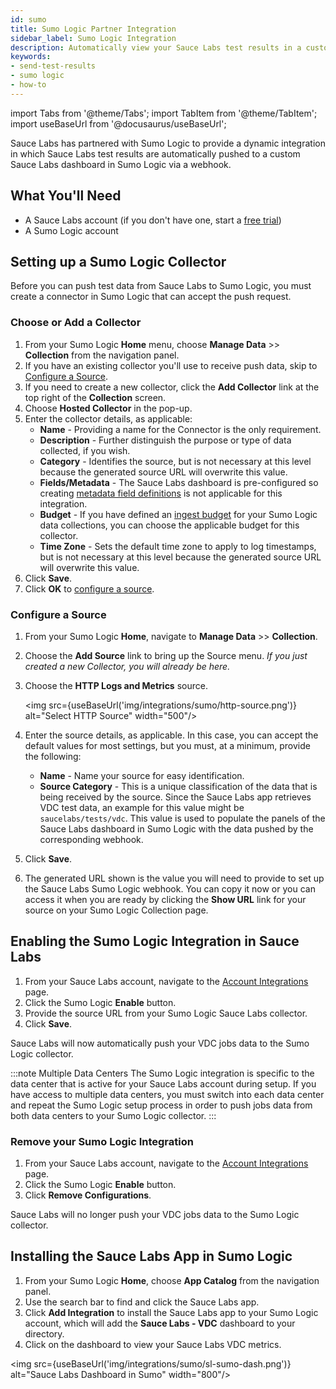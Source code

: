 ```yaml
---
id: sumo
title: Sumo Logic Partner Integration
sidebar_label: Sumo Logic Integration
description: Automatically view your Sauce Labs test results in a custom Sumo Logic dashboard.
keywords:
- send-test-results
- sumo logic
- how-to
---
```


import Tabs from '@theme/Tabs';
import TabItem from '@theme/TabItem';
import useBaseUrl from '@docusaurus/useBaseUrl';

Sauce Labs has partnered with Sumo Logic to provide a dynamic integration in which Sauce Labs test results are automatically pushed to a custom Sauce Labs dashboard in Sumo Logic via a webhook.

## What You'll Need

- A Sauce Labs account (if you don't have one, start a [free trial](https://saucelabs.com/sign-up))
- A Sumo Logic account

## Setting up a Sumo Logic Collector

Before you can push test data from Sauce Labs to Sumo Logic, you must create a connector in Sumo Logic that can accept the push request.

### Choose or Add a Collector

1. From your Sumo Logic **Home** menu, choose **Manage Data** >> **Collection** from the navigation panel.
2. If you have an existing collector you'll use to receive push data, skip to [Configure a Source](#configure-a-source).
3. If you need to create a new collector, click the **Add Collector** link at the top right of the **Collection** screen.
4. Choose **Hosted Collector** in the pop-up.
5. Enter the collector details, as applicable:
   - **Name** - Providing a name for the Connector is the only requirement.
   - **Description** - Further distinguish the purpose or type of data collected, if you wish.
   - **Category** - Identifies the source, but is not necessary at this level because the generated source URL will overwrite this value.
   - **Fields/Metadata** - The Sauce Labs dashboard is pre-configured so creating [metadata field definitions](https://help.sumologic.com/Manage/Fields) is not applicable for this integration.
   - **Budget** - If you have defined an [ingest budget](https://help.sumologic.com/Manage/Ingestion-and-Volume/Ingest_Budgets) for your Sumo Logic data collections, you can choose the applicable budget for this collector.
   - **Time Zone** - Sets the default time zone to apply to log timestamps, but is not necessary at this level because the generated source URL will overwrite this value.
6. Click **Save**.
7. Click **OK** to [configure a source](#configure-a-source).

### Configure a Source

1. From your Sumo Logic **Home**, navigate to **Manage Data** >> **Collection**.
2. Choose the **Add Source** link to bring up the Source menu. _If you just created a new Collector, you will already be here._
3. Choose the **HTTP Logs and Metrics** source.

   <img src={useBaseUrl('img/integrations/sumo/http-source.png')} alt="Select HTTP Source" width="500"/>

4. Enter the source details, as applicable. In this case, you can accept the default values for most settings, but you must, at a minimum, provide the following:
   - **Name** - Name your source for easy identification.
   - **Source Category** - This is a unique classification of the data that is being received by the source. Since the Sauce Labs app retrieves VDC test data, an example for this value might be `saucelabs/tests/vdc`. This value is used to populate the panels of the Sauce Labs dashboard in Sumo Logic with the data pushed by the corresponding webhook.
5. Click **Save**.
6. The generated URL shown is the value you will need to provide to set up the Sauce Labs Sumo Logic webhook. You can copy it now or you can access it when you are ready by clicking the **Show URL** link for your source on your Sumo Logic Collection page.

## Enabling the Sumo Logic Integration in Sauce Labs

1. From your Sauce Labs account, navigate to the [Account Integrations](https://app.staging.saucelabs.net/integrations) page.
1. Click the Sumo Logic **Enable** button.
1. Provide the source URL from your Sumo Logic Sauce Labs collector.
1. Click **Save**.

Sauce Labs will now automatically push your VDC jobs data to the Sumo Logic collector.

:::note Multiple Data Centers
The Sumo Logic integration is specific to the data center that is active for your Sauce Labs account during setup. If you have access to multiple data centers, you must switch into each data center and repeat the Sumo Logic setup process in order to push jobs data from both data centers to your Sumo Logic collector.
:::

### Remove your Sumo Logic Integration

1. From your Sauce Labs account, navigate to the [Account Integrations](https://app.staging.saucelabs.net/integrations) page.
1. Click the Sumo Logic **Enable** button.
1. Click **Remove Configurations**.

Sauce Labs will no longer push your VDC jobs data to the Sumo Logic collector.

## Installing the Sauce Labs App in Sumo Logic

1. From your Sumo Logic **Home**, choose **App Catalog** from the navigation panel.
1. Use the search bar to find and click the Sauce Labs app.
1. Click **Add Integration** to install the Sauce Labs app to your Sumo Logic account, which will add the **Sauce Labs - VDC** dashboard to your directory.
1. Click on the dashboard to view your Sauce Labs VDC metrics.

<img src={useBaseUrl('img/integrations/sumo/sl-sumo-dash.png')} alt="Sauce Labs Dashboard in Sumo" width="800"/>
